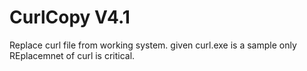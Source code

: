 ﻿# CurlCopy V4.1
Replace curl file from working system. given curl.exe is a sample only
REplacemnet of curl is critical.
